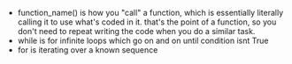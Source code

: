 - function_name() is how you "call" a function, which is essentially literally calling it to use what's coded in it. that's the point of a function, so you don't need to repeat writing the code when you do a similar task.
- while is for infinite loops which go on and on until condition isnt True
- for is iterating over a known sequence
